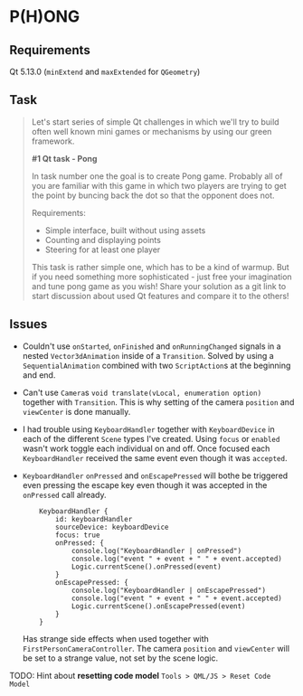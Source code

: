 # P(H)ONG

## Requirements

Qt 5.13.0 (`minExtend` and `maxExtended`  for `QGeometry`)

## Task

> Let's start series of simple Qt challenges in which we'll try to build often well known mini games or mechanisms by using our green framework.
>
> __#1 Qt task - Pong__
>
> In task number one the goal is to create Pong game. Probably all of you are familiar with this game in which two players are trying to get the point by buncing back the dot so that the opponent does not.
>
> Requirements:
> - Simple interface, built without using assets
> - Counting and displaying points
> - Steering for at least one player
>
> This task is rather simple one, which has to be a kind of warmup. But if you need something more sophisticated - just free your imagination and tune pong game as you wish!
Share your solution as a git link to start discussion about used Qt features and compare it to the others!

## Issues
- Couldn't use `onStarted`, `onFinished` and `onRunningChanged` signals in a nested `Vector3dAnimation` inside of a `Transition`. Solved by using a `SequentialAnimation` combined with two `ScriptAction`s at the beginning and end.

- Can't use `Camera`s `void translate(vLocal, enumeration option)` together with `Transition`. This is why setting of the camera `position` and `viewCenter` is done manually.

- I had trouble using `KeyboardHandler` together with `KeyboardDevice` in each of the different `Scene` types I've created. Using `focus` or `enabled` wasn't work toggle each individual on and off. Once focused each `KeyboardHandler` received the same event even though it was `accepted`.

- `KeyboardHandler` `onPressed` and `onEscapePressed` will bothe be triggered even pressing the escape key even though it was accepted in the `onPressed` call already.
    ```
        KeyboardHandler {
            id: keyboardHandler
            sourceDevice: keyboardDevice
            focus: true
            onPressed: {
                console.log("KeyboardHandler | onPressed")
                console.log("event " + event + " " + event.accepted)
                Logic.currentScene().onPressed(event)
            }
            onEscapePressed: {
                console.log("KeyboardHandler | onEscapePressed")
                console.log("event " + event + " " + event.accepted)
                Logic.currentScene().onEscapePressed(event)
            }
        }
    ```
    Has strange side effects when used together with `FirstPersonCameraController`. The camera `position` and `viewCenter` will be set to a strange value, not set by the scene logic.

TODO: Hint about **resetting code model** `Tools > QML/JS > Reset Code Model`
